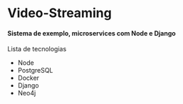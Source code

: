 <h1> Video-Streaming </h1>
<h4>Sistema de exemplo, microservices com Node e Django</h4>
  <label>Lista de tecnologias</label>
  <ul>
    <li>Node</li>
    <li>PostgreSQL</li>
    <li>Docker</li>
    <li>Django</li>
    <li>Neo4j</li>  
  </ul>

  
